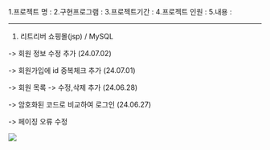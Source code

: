 1.프로젝트 명 : 
2.구현프로그램 : 
3.프로젝트기간 : 
4.프로젝트 인원 : 
5.내용 : 

-----------------
1. 리트리버 쇼핑몰(jsp) / MySQL
   
-> 회원 정보 수정 추가 (24.07.02)

-> 회원가입에 id 중복체크 추가 (24.07.01)

-> 회원 목록 -> 수정,삭제 추가 (24.06.28)

-> 암호화된 코드로 비교하여 로그인 (24.06.27)

-> 페이징 오류 수정

<img src = "https://cafeptthumb-phinf.pstatic.net/MjAyNDA2MjdfOTkg/MDAxNzE5NDY1MTE0MTk5.AU97h6mLWXPfp7TH7A-sG-Jnn8f67LwlJQCXqRVj3lUg.IO_kBSlFq7IjLI64cZpj29xgDO0WYlUgYhqWna1J8AEg.PNG/image.png?type=w1600](https://cafeptthumb-phinf.pstatic.net/MjAyNDA4MjBfMTE0/MDAxNzI0MTQ1MTA5NDAz.yxcTDLNu-Yn3K_Cp3xZR0VHc_gFCBh2IlHBjDGQEmQEg.2DgpiwdpKlp03pVU_lXd-zXk2jFzjKgjYebEYlz32WYg.PNG/%EB%A9%94%EC%9D%B8.png?type=w1600)">
